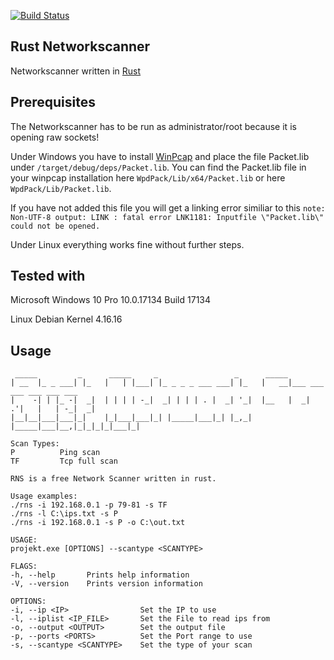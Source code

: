 [![Build Status](https://travis-ci.org/AvasDream/rust-network-scanner.svg?branch=master)](https://travis-ci.org/AvasDream/rust-network-scanner)

##  Rust Networkscanner

Networkscanner written in [Rust](https://medium.com/mozilla-tech/why-rust-is-the-most-loved-language-by-developers-666add782563)

## Prerequisites

The Networkscanner has to be run as administrator/root because it is opening raw sockets!

Under Windows you have to install [WinPcap](https://www.winpcap.org/) and place the file Packet.lib under `/target/debug/deps/Packet.lib`.
You can find the Packet.lib file in your winpcap installation here `WpdPack/Lib/x64/Packet.lib` or  here `WpdPack/Lib/Packet.lib`.

If you have not added this file you will get a linking error similiar to this
`note: Non-UTF-8 output: LINK : fatal error LNK1181: Inputfile \"Packet.lib\" could not be opened.`

Under Linux everything works fine without further steps.

## Tested with

Microsoft Windows 10 Pro 10.0.17134 Build 17134

Linux Debian Kernel 4.16.16

## Usage
```
 _____         _      _____     _                 _      _____
| __  |_ _ ___| |_   |   | |___| |_ _ _ _ ___ ___| |_   |   __|___ ___ ___ ___ ___ ___
|    -| | |_ -|  _|  | | | | -_|  _| | | | . |  _| '_|  |__   |  _| .'|   |   | -_|  _|
|__|__|___|___|_|    |_|___|___|_| |_____|___|_| |_,_|  |_____|___|__,|_|_|_|_|___|_|

Scan Types:
P          Ping scan
TF         Tcp full scan

RNS is a free Network Scanner written in rust.

Usage examples:
./rns -i 192.168.0.1 -p 79-81 -s TF
./rns -l C:\ips.txt -s P
./rns -i 192.168.0.1 -s P -o C:\out.txt

USAGE:
projekt.exe [OPTIONS] --scantype <SCANTYPE>

FLAGS:
-h, --help       Prints help information
-V, --version    Prints version information

OPTIONS:
-i, --ip <IP>                Set the IP to use
-l, --iplist <IP_FILE>       Set the File to read ips from
-o, --output <OUTPUT>        Set the output file
-p, --ports <PORTS>          Set the Port range to use
-s, --scantype <SCANTYPE>    Set the type of your scan
```